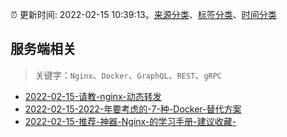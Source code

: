 :alarm_clock: 更新时间: 2022-02-15 10:39:13。[来源分类](../README.md)、[标签分类](../TAGS.md)、[时间分类](../TIMELINE.md)

## 服务端相关


> 关键字：`Nginx`、`Docker`、`GraphQL`、`REST`、`gRPC`



- [2022-02-15-请教-nginx-动态转发](https://www.v2ex.com/t/834012) 
- [2022-02-15-2022-年要考虑的-7-种-Docker-替代方案](https://toutiao.io/k/ywk73n5) 
- [2022-02-15-推荐-神器-Nginx-的学习手册-建议收藏-](https://toutiao.io/k/6f1qaso) 
